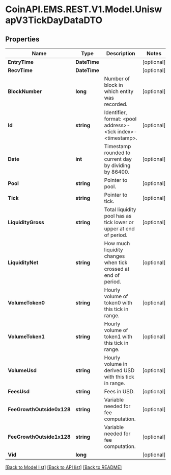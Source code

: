 
# CoinAPI.EMS.REST.V1.Model.UniswapV3TickDayDataDTO

## Properties

Name | Type | Description | Notes
------------ | ------------- | ------------- | -------------
**EntryTime** | **DateTime** |  | [optional] 
**RecvTime** | **DateTime** |  | [optional] 
**BlockNumber** | **long** | Number of block in which entity was recorded. | [optional] 
**Id** | **string** | Identifier, format: &lt;pool address&gt;-&lt;tick index&gt;-&lt;timestamp&gt;. | [optional] 
**Date** | **int** | Timestamp rounded to current day by dividing by 86400. | [optional] 
**Pool** | **string** | Pointer to pool. | [optional] 
**Tick** | **string** | Pointer to tick. | [optional] 
**LiquidityGross** | **string** | Total liquidity pool has as tick lower or upper at end of period. | [optional] 
**LiquidityNet** | **string** | How much liquidity changes when tick crossed at end of period. | [optional] 
**VolumeToken0** | **string** | Hourly volume of token0 with this tick in range. | [optional] 
**VolumeToken1** | **string** | Hourly volume of token1 with this tick in range. | [optional] 
**VolumeUsd** | **string** | Hourly volume in derived USD with this tick in range. | [optional] 
**FeesUsd** | **string** | Fees in USD. | [optional] 
**FeeGrowthOutside0x128** | **string** | Variable needed for fee computation. | [optional] 
**FeeGrowthOutside1x128** | **string** | Variable needed for fee computation. | [optional] 
**Vid** | **long** |  | [optional] 

[[Back to Model list]](../README.md#documentation-for-models)
[[Back to API list]](../README.md#documentation-for-api-endpoints)
[[Back to README]](../README.md)

